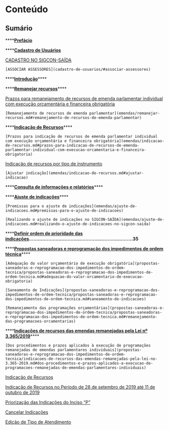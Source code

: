 # Conteúdo

## Sumário

\*\*\*\*[**Prefácio**](prefacio.md)

\*\*\*\*[**Cadastro de Usuários**](cadastro-de-usuarios/)

[ CADASTRO NO SIGCON-SAÍDA](cadastro-de-usuarios/#cadastro-no-sigcon-saida)

```text
[ASSOCIAR ASSESSORES](cadastro-de-usuarios/#associar-assessores)
```

\*\*\*\*[**Introdução**](emendas/introducao/)\*\*\*\*

\*\*\*\*[**Remanejar recursos**](emendas/remanejar-recursos.md)\*\*\*\*

[ Prazos para remanejamento de recursos de emenda parlamentar individual com execução orçamentária e financeira obrigatória](emendas/remanejar-recursos.md#prazos-para-remanejamento-de-recursos-de-emenda-parlamentar-individual-com-execucao-orcamentaria-e-financeira-obrigatoria)

```text
[Remanejamento de recursos de emenda parlamentar](emendas/remanejar-recursos.md#remanejamento-de-recursos-de-emenda-parlamentar)
```

\*\*\*\*[**Indicação de Recursos**](emendas/indicacao-de-recursos.md)\*\*\*\*

```text
[Prazos para indicação de recursos de emenda parlamentar individual com execução orçamentária e financeira obrigatória](emendas/indicacao-de-recursos.md#prazos-para-indicacao-de-recursos-de-emenda-parlamentar-individual-com-execucao-orcamentaria-e-financeira-obrigatoria)
```

[ Indicação de recursos por tipo de instrumento](emendas/indicacao-de-recursos.md#indicacao-de-recursos-por-tipo-de-instrumento)

```text
[Ajustar indicação](emendas/indicacao-de-recursos.md#ajustar-indicacao)
```

\*\*\*\*[**Consulta de informações e relatórios**](emendas/consulta-de-informacoes-e-relatorios.md)\*\*\*\*

\*\*\*\*[**Ajuste de indicações**]()\*\*\*\*

```text
[Premissas para o ajuste de indicações](emendas/ajuste-de-indicacoes.md#premissas-para-o-ajuste-de-indicacoes)

[Realizando o ajuste de indicações no SIGCON-SAÍDA](emendas/ajuste-de-indicacoes.md#realizando-o-ajuste-de-indicacoes-no-sigcon-saida)
```

\*\*\*\*[**Definir ordem de prioridade das indicações**]()**......................................................................35**

\*\*\*\*[**Propostas saneadoras e reprogramação dos impedimentos de ordem técnica**]()\*\*\*\*

```text
[Adequação do valor orçamentário de execução obrigatória](propostas-saneadoras-e-reprogramacao-dos-impedimentos-de-ordem-tecnica/propostas-saneadoras-e-reprogramacao-dos-impedimentos-de-ordem-tecnica.md#adequacao-do-valor-orcamentario-de-execucao-obrigatoria)

[Saneamento de Indicações](propostas-saneadoras-e-reprogramacao-dos-impedimentos-de-ordem-tecnica/propostas-saneadoras-e-reprogramacao-dos-impedimentos-de-ordem-tecnica.md#saneamento-de-indicacoes)

[Remanejamento das programações orçamentárias](propostas-saneadoras-e-reprogramacao-dos-impedimentos-de-ordem-tecnica/propostas-saneadoras-e-reprogramacao-dos-impedimentos-de-ordem-tecnica.md#remanejamento-das-programacoes-orcamentarias)
```

\*\*\*\*[**Indicações de recursos das emendas remanejadas pela Lei nº 3.365/2019**]()\*\*\*\*

```text
[Dos procedimentos e prazos aplicados à execução de programações remanejadas de emendas parlamentares individuais](propostas-saneadoras-e-reprogramacao-dos-impedimentos-de-ordem-tecnica/indicacoes-de-recursos-das-emendas-remanejadas-pela-lei-no-3.365-2019.md#dos-procedimentos-e-prazos-aplicados-a-execucao-de-programacoes-remanejadas-de-emendas-parlamentares-individuais)
```

[Indicação de Recursos](emendas/indicacao-de-recursos.md#indicacao-de-recursos-por-tipo-de-instrumento)

[Indicação de Recursos no Período de 28 de setembro de 2019 até 11 de outubro de 2019]()

[Priorização das Indicações do Inciso “P”]()

[Cancelar Indicações]()

[Edição de Tipo de Atendimento]()

